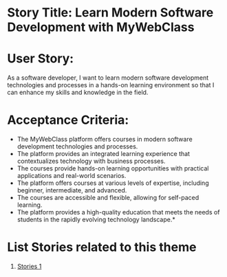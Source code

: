 # Story Title: Learn Modern Software Development with MyWebClass

# User Story:
As a software developer, I want to learn modern software development technologies and processes in a hands-on learning environment so that I can enhance my skills and knowledge in the field.

# Acceptance Criteria:

* The MyWebClass platform offers courses in modern software development technologies and processes.
* The platform provides an integrated learning experience that contextualizes technology with business processes.
* The courses provide hands-on learning opportunities with practical applications and real-world scenarios.
* The platform offers courses at various levels of expertise, including beginner, intermediate, and advanced.
* The courses are accessible and flexible, allowing for self-paced learning.
* The platform provides a high-quality education that meets the needs of students in the rapidly evolving technology landscape.*
# List Stories related to this theme
1. [Stories 1](https://github.com/TheDiamondSkyv32/mywebclass-agile-docs/blob/1bed0ec02d22881ce99e9fc67e31770ef866ec34/documentation/templates/theme/initiatives/epics/stories/story_template.md)
